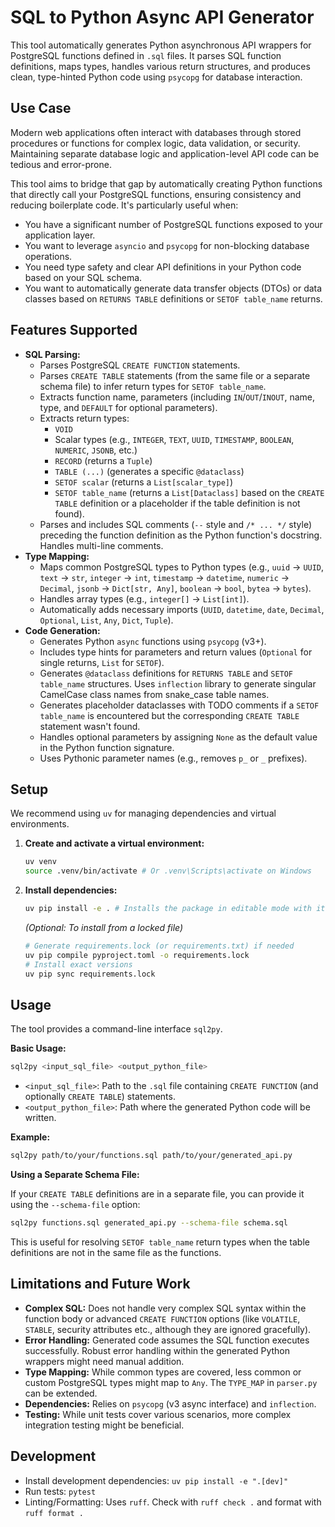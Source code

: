 # SQL to Python Async API Generator

This tool automatically generates Python asynchronous API wrappers for PostgreSQL functions defined in `.sql` files. It parses SQL function definitions, maps types, handles various return structures, and produces clean, type-hinted Python code using `psycopg` for database interaction.

## Use Case

Modern web applications often interact with databases through stored procedures or functions for complex logic, data validation, or security. Maintaining separate database logic and application-level API code can be tedious and error-prone.

This tool aims to bridge that gap by automatically creating Python functions that directly call your PostgreSQL functions, ensuring consistency and reducing boilerplate code. It's particularly useful when:

*   You have a significant number of PostgreSQL functions exposed to your application layer.
*   You want to leverage `asyncio` and `psycopg` for non-blocking database operations.
*   You need type safety and clear API definitions in your Python code based on your SQL schema.
*   You want to automatically generate data transfer objects (DTOs) or data classes based on `RETURNS TABLE` definitions or `SETOF table_name` returns.

## Features Supported

*   **SQL Parsing:**
    *   Parses PostgreSQL `CREATE FUNCTION` statements.
    *   Parses `CREATE TABLE` statements (from the same file or a separate schema file) to infer return types for `SETOF table_name`.
    *   Extracts function name, parameters (including `IN`/`OUT`/`INOUT`, name, type, and `DEFAULT` for optional parameters).
    *   Extracts return types:
        *   `VOID`
        *   Scalar types (e.g., `INTEGER`, `TEXT`, `UUID`, `TIMESTAMP`, `BOOLEAN`, `NUMERIC`, `JSONB`, etc.)
        *   `RECORD` (returns a `Tuple`)
        *   `TABLE (...)` (generates a specific `@dataclass`)
        *   `SETOF scalar` (returns a `List[scalar_type]`)
        *   `SETOF table_name` (returns a `List[Dataclass]` based on the `CREATE TABLE` definition or a placeholder if the table definition is not found).
    *   Parses and includes SQL comments (`--` style and `/* ... */` style) preceding the function definition as the Python function's docstring. Handles multi-line comments.
*   **Type Mapping:**
    *   Maps common PostgreSQL types to Python types (e.g., `uuid` -> `UUID`, `text` -> `str`, `integer` -> `int`, `timestamp` -> `datetime`, `numeric` -> `Decimal`, `jsonb` -> `Dict[str, Any]`, `boolean` -> `bool`, `bytea` -> `bytes`).
    *   Handles array types (e.g., `integer[]` -> `List[int]`).
    *   Automatically adds necessary imports (`UUID`, `datetime`, `date`, `Decimal`, `Optional`, `List`, `Any`, `Dict`, `Tuple`).
*   **Code Generation:**
    *   Generates Python `async` functions using `psycopg` (v3+).
    *   Includes type hints for parameters and return values (`Optional` for single returns, `List` for `SETOF`).
    *   Generates `@dataclass` definitions for `RETURNS TABLE` and `SETOF table_name` structures. Uses `inflection` library to generate singular CamelCase class names from snake_case table names.
    *   Generates placeholder dataclasses with TODO comments if a `SETOF table_name` is encountered but the corresponding `CREATE TABLE` statement wasn't found.
    *   Handles optional parameters by assigning `None` as the default value in the Python function signature.
    *   Uses Pythonic parameter names (e.g., removes `p_` or `_` prefixes).

## Setup

We recommend using `uv` for managing dependencies and virtual environments.

1.  **Create and activate a virtual environment:**
    ```bash
    uv venv
    source .venv/bin/activate # Or .venv\Scripts\activate on Windows
    ```

2.  **Install dependencies:**
    ```bash
    uv pip install -e . # Installs the package in editable mode with its dependencies
    ```
    *(Optional: To install from a locked file)*
    ```bash
    # Generate requirements.lock (or requirements.txt) if needed
    uv pip compile pyproject.toml -o requirements.lock
    # Install exact versions
    uv pip sync requirements.lock
    ```

## Usage

The tool provides a command-line interface `sql2py`.

**Basic Usage:**

```bash
sql2py <input_sql_file> <output_python_file>
```

*   `<input_sql_file>`: Path to the `.sql` file containing `CREATE FUNCTION` (and optionally `CREATE TABLE`) statements.
*   `<output_python_file>`: Path where the generated Python code will be written.

**Example:**

```bash
sql2py path/to/your/functions.sql path/to/your/generated_api.py
```

**Using a Separate Schema File:**

If your `CREATE TABLE` definitions are in a separate file, you can provide it using the `--schema-file` option:

```bash
sql2py functions.sql generated_api.py --schema-file schema.sql
```

This is useful for resolving `SETOF table_name` return types when the table definitions are not in the same file as the functions.

## Limitations and Future Work

*   **Complex SQL:** Does not handle very complex SQL syntax within the function body or advanced `CREATE FUNCTION` options (like `VOLATILE`, `STABLE`, security attributes etc., although they are ignored gracefully).
*   **Error Handling:** Generated code assumes the SQL function executes successfully. Robust error handling within the generated Python wrappers might need manual addition.
*   **Type Mapping:** While common types are covered, less common or custom PostgreSQL types might map to `Any`. The `TYPE_MAP` in `parser.py` can be extended.
*   **Dependencies:** Relies on `psycopg` (v3 async interface) and `inflection`.
*   **Testing:** While unit tests cover various scenarios, more complex integration testing might be beneficial.

## Development

*   Install development dependencies: `uv pip install -e ".[dev]"`
*   Run tests: `pytest`
*   Linting/Formatting: Uses `ruff`. Check with `ruff check .` and format with `ruff format .` 
